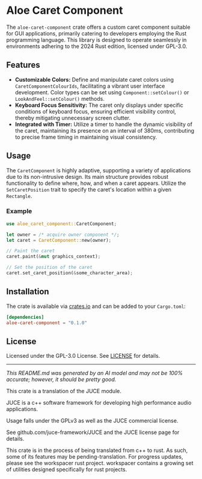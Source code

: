 # Aloe Caret Component

The `aloe-caret-component` crate offers a custom caret component suitable for GUI applications, primarily catering to developers employing the Rust programming language. This library is designed to operate seamlessly in environments adhering to the 2024 Rust edition, licensed under GPL-3.0.

## Features

- **Customizable Colors:** Define and manipulate caret colors using `CaretComponentColourIds`, facilitating a vibrant user interface development. Color types can be set using `Component::setColour()` or `LookAndFeel::setColour()` methods.
- **Keyboard Focus Sensitivity:** The caret only displays under specific conditions of keyboard focus, ensuring efficient visibility control, thereby mitigating unnecessary screen clutter.
- **Integrated with Timer:** Utilize a timer to handle the dynamic visibility of the caret, maintaining its presence on an interval of 380ms, contributing to precise frame timing in maintaining visual consistency.

## Usage
The `CaretComponent` is highly adaptive, supporting a variety of applications due to its non-intrusive design. Its main structure provides robust functionality to define where, how, and when a caret appears. Utilize the `SetCaretPosition` trait to specify the caret's location within a given `Rectangle`.

### Example

```rust
use aloe_caret_component::CaretComponent;

let owner = /* acquire owner component */;
let caret = CaretComponent::new(owner);

// Paint the caret
caret.paint(&mut graphics_context);

// Set the position of the caret
caret.set_caret_position(&some_character_area);
```

## Installation
The crate is available via [crates.io](https://crates.io/crates/aloe-caret-component) and can be added to your `Cargo.toml`:

```toml
[dependencies]
aloe-caret-component = "0.1.0"
```

## License
Licensed under the GPL-3.0 License. See [LICENSE](https://github.com/klebs6/aloe-rs/blob/main/LICENSE) for details.

---

*This README.md was generated by an AI model and may not be 100% accurate; however, it should be pretty good.*

This crate is a translation of the JUCE module.

JUCE is a c++ software framework for developing high performance audio applications.

Usage falls under the GPLv3 as well as the JUCE commercial license.

See github.com/juce-framework/JUCE and the JUCE license page for details.

This crate is in the process of being translated from c++ to rust. As such, some of its features may be pending-translation. For progress updates, please see the workspacer rust project. workspacer contains a growing set of utilities designed specifically for rust projects.
